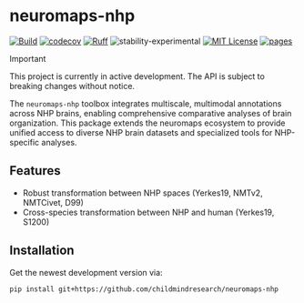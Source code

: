 # neuromaps-nhp

[![Build](https://github.com/childmindresearch/neuromaps-nhp/actions/workflows/test.yaml/badge.svg?branch=main)](https://github.com/childmindresearch/neuromaps-nhp/actions/workflows/test.yaml?query=branch%3Amain)
[![codecov](https://codecov.io/gh/childmindresearch/neuromaps-nhp/branch/main/graph/badge.svg?token=22HWWFWPW5)](https://codecov.io/gh/childmindresearch/neuromaps-nhp)
[![Ruff](https://img.shields.io/endpoint?url=https://raw.githubusercontent.com/astral-sh/ruff/main/assets/badge/v2.json)](https://github.com/astral-sh/ruff)
![stability-experimental](https://img.shields.io/badge/stability-experimental-orange.svg)
[![MIT License](https://img.shields.io/badge/license-MIT-blue.svg)](https://github.com/childmindresearch/neuromaps-nhp/blob/main/LICENSE)
[![pages](https://img.shields.io/badge/api-docs-blue)](https://childmindresearch.github.io/neuromaps-nhp)

> [!Important]
> This project is currently in active development. The API is subject to breaking
> changes without notice.

The `neuromaps-nhp` toolbox integrates multiscale, multimodal annotations across NHP
brains, enabling comprehensive comparative analyses of brain organization. This package
extends the neuromaps ecosystem to provide unified access to diverse NHP brain datasets
and specialized tools for NHP-specific analyses.

## Features

- Robust transformation between NHP spaces (Yerkes19, NMTv2, NMTCivet, D99)
- Cross-species transformation between NHP and human (Yerkes19, S1200)

## Installation

<!-- Install this package via:

```sh
pip install APP_NAME
``` -->

Get the newest development version via:

```sh
pip install git+https://github.com/childmindresearch/neuromaps-nhp
```
